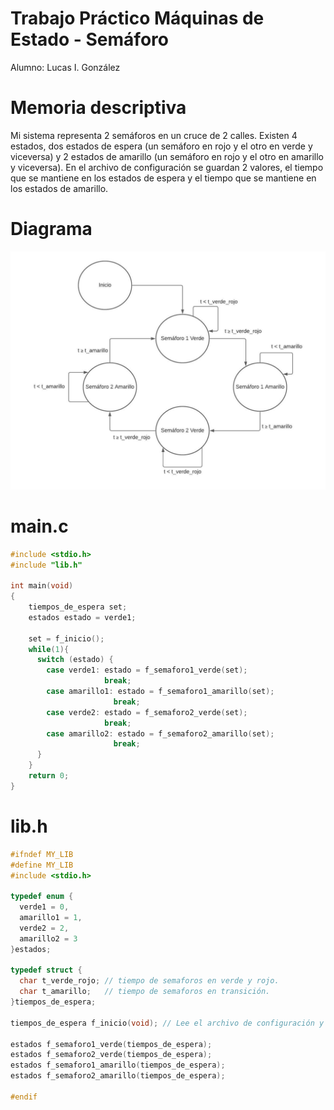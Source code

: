 # Trabajo Práctico Máquinas de Estado - Semáforo
Alumno: Lucas I. González

# Memoria descriptiva
Mi sistema representa 2 semáforos en un cruce de 2 calles. Existen 4 estados, dos estados de espera (un semáforo en rojo y el otro en verde y viceversa) y 2 estados de amarillo (un semáforo en rojo y el otro en amarillo y viceversa). En el archivo de configuración se guardan 2 valores, el tiempo que se mantiene en los estados de espera y el tiempo que se mantiene en los estados de amarillo.
# Diagrama
![](https://github.com/lucasigna/TrabajoPracticoMaquinasDeEstado-Semaforo/blob/master/Recursos/Diagrama.jpeg)
# main.c
```c
#include <stdio.h>
#include "lib.h"

int main(void)
{
    tiempos_de_espera set;
    estados estado = verde1;

    set = f_inicio();
    while(1){
      switch (estado) {
        case verde1: estado = f_semaforo1_verde(set);
                     break;
        case amarillo1: estado = f_semaforo1_amarillo(set);
                       break;
        case verde2: estado = f_semaforo2_verde(set);
                     break;
        case amarillo2: estado = f_semaforo2_amarillo(set);
                       break;
      }
    }
    return 0;
}
```
# lib.h
```h
#ifndef MY_LIB
#define MY_LIB
#include <stdio.h>

typedef enum {
  verde1 = 0,
  amarillo1 = 1,
  verde2 = 2,
  amarillo2 = 3
}estados;

typedef struct {
  char t_verde_rojo; // tiempo de semaforos en verde y rojo.
  char t_amarillo;   // tiempo de semaforos en transición.
}tiempos_de_espera;

tiempos_de_espera f_inicio(void); // Lee el archivo de configuración y carga las variables de tiempos.

estados f_semaforo1_verde(tiempos_de_espera);
estados f_semaforo2_verde(tiempos_de_espera);
estados f_semaforo1_amarillo(tiempos_de_espera);
estados f_semaforo2_amarillo(tiempos_de_espera);

#endif
```
